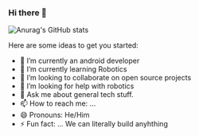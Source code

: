 ### Hi there 👋



![Anurag's GitHub stats](https://github-readme-stats.vercel.app/api?username=develNerd&show_icons=true&theme=radical)

Here are some ideas to get you started:

- 🔭 I’m currently an android developer
- 🌱 I’m currently learning Robotics
- 👯 I’m looking to collaborate on open source projects
- 🤔 I’m looking for help with robotics
- 💬 Ask me about general tech stuff.
- 📫 How to reach me: ...
- 😄 Pronouns: He/Him
- ⚡ Fun fact: ... We can literally build anyhthing



